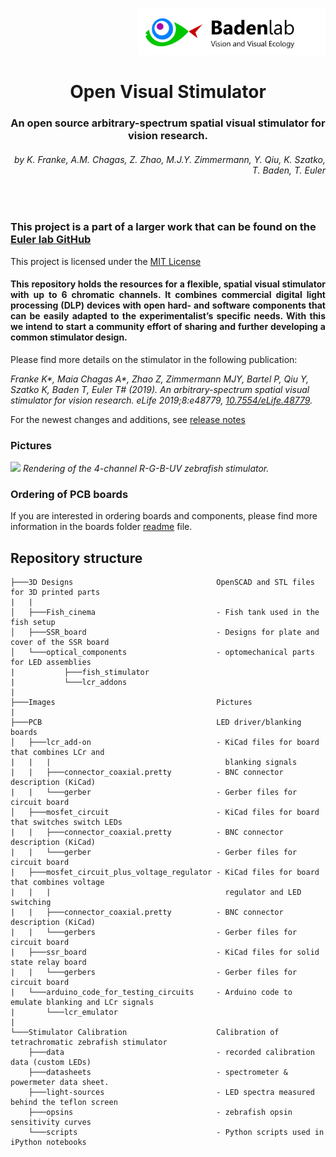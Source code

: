 <p align="right"><img src="https://github.com/BadenLab/Zebrafish-visual-space-model/blob/master/Images/Logo.png" width="300"/>
<h1 align="center">Open Visual Stimulator</h1></p>
<h3 align="center">An open source arbitrary-spectrum spatial visual stimulator for vision research.</h4>
<p align="center"><h6 align="right">by K. Franke, A.M. Chagas, Z. Zhao, M.J.Y. Zimmermann, Y. Qiu, K. Szatko, T. Baden, T. Euler</h6></p>

<br>

### This project is a part of a larger work that can be found on the [Euler lab GitHub](https://github.com/eulerlab/open-visual-stimulator)

This project is licensed under the [MIT License](https://github.com/BadenLab/open-visual-stimulator/blob/master/LICENSE)<br>

<h4 align="justify">This repository holds the resources for a flexible, spatial visual stimulator with up to 6 chromatic channels. It combines commercial digital light processing (DLP) devices with open hard- and software components that can be easily adapted to the experimentalist’s specific needs. With this we intend to start a community effort of sharing and further developing a common stimulator design.</h4></p>

Please find more details on the stimulator in the following publication:

_Franke K*, Maia Chagas A*, Zhao Z, Zimmermann MJY, Bartel P, Qiu Y, Szatko K, Baden T, Euler T# (2019). An arbitrary-spectrum spatial visual stimulator for vision research. eLife 2019;8:e48779, [10.7554/eLife.48779](https://elifesciences.org/articles/48779)._

For the newest changes and additions, see [release notes](https://github.com/eulerlab/open-visual-stimulator/blob/master/release_notes.md)

### Pictures

![](https://github.com/badenlab/open-visual-stimulator/blob/master/Images/Zebrafish_Cinema.png)
_Rendering of the 4-channel R-G-B-UV zebrafish stimulator._




### Ordering of PCB boards

If you are interested in ordering boards and components, please find more information in the boards folder [readme](https://github.com/badenlab/open-visual-stimulator/blob/master/PCB/readme.md) file.

## Repository structure

```
├───3D Designs                                OpenSCAD and STL files for 3D printed parts
|   |
│   ├───Fish_cinema                           - Fish tank used in the fish setup
│   ├───SSR_board                             - Designs for plate and cover of the SSR board
│   └───optical_components                    - optomechanical parts for LED assemblies
|           ├───fish_stimulator
|           └───lcr_addons
|
├───Images                                    Pictures
|
├───PCB                                       LED driver/blanking boards
│   ├───lcr_add-on                            - KiCad files for board that combines LCr and
|   |   |                                       blanking signals
|   |   ├───connector_coaxial.pretty          - BNC connector description (KiCad)
|   |   └───gerber                            - Gerber files for circuit board
│   ├───mosfet_circuit                        - KiCad files for board that switches switch LEDs
|   |   ├───connector_coaxial.pretty          - BNC connector description (KiCad)
|   |   └───gerber                            - Gerber files for circuit board
|   ├───mosfet_circuit_plus_voltage_regulator - KiCad files for board that combines voltage
|   |   |                                       regulator and LED switching
|   |   ├───connector_coaxial.pretty          - BNC connector description (KiCad)
|   |   └───gerbers                           - Gerber files for circuit board
|   ├───ssr_board                             - KiCad files for solid state relay board
|   |   └───gerbers                           - Gerber files for circuit board
|   └───arduino_code_for_testing_circuits     - Arduino code to emulate blanking and LCr signals
|       └───lcr_emulator
|
└───Stimulator Calibration                    Calibration of tetrachromatic zebrafish stimulator
    ├───data                                  - recorded calibration data (custom LEDs)
    ├───datasheets                            - spectrometer & powermeter data sheet.
    ├───light-sources                         - LED spectra measured behind the teflon screen
    ├───opsins                                - zebrafish opsin sensitivity curves
    └───scripts                               - Python scripts used in iPython notebooks
```

